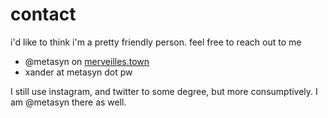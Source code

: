 # contact

i'd like to think i'm a pretty friendly person. feel free to reach out to me

* @metasyn on [merveilles.town](https://merveilles.town/@metasyn)
* xander at metasyn dot pw

I still use instagram, and twitter to some degree, but more consumptively. I am @metasyn there as well.
